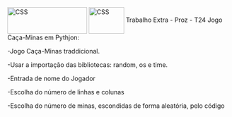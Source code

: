 <img align="center" alt="CSS" height="60" width="180" src="https://essa.prozeducacao.com.br/img/logo-proz.png">
<img align="center" alt="CSS" height="60" width="80" src="https://www.svgrepo.com/show/452091/python.svg">
Trabalho Extra - Proz - T24
Jogo Caça-Minas em Pythjon:

-Jogo Caça-Minas traddicional.

-Usar a importação das bibliotecas: random, os e time.

-Entrada de nome do Jogador

-Escolha do número de linhas e colunas

-Escolha do número de minas, escondidas de forma aleatória, pelo código
